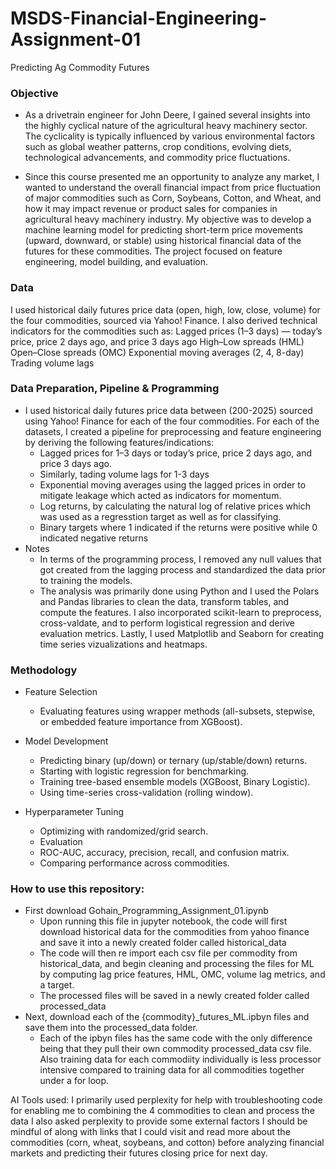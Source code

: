 # MSDS-Financial-Engineering-Assignment-01
Predicting Ag Commodity Futures

### Objective
- As a drivetrain engineer for John Deere, I gained several insights into the highly cyclical nature of the agricultural heavy machinery sector. The cyclicality is typically influenced by various environmental factors such as global weather patterns, crop conditions, evolving diets, technological advancements, and commodity price fluctuations.

- Since this course presented me an opportunity to analyze any market, I wanted to understand the overall financial impact from price fluctuation of major commodities such as Corn, Soybeans, Cotton, and Wheat, and how it may impact revenue or product sales for companies in agricultural heavy machinery industry. My objective was to develop a machine learning model for predicting short-term price movements (upward, downward, or stable) using historical financial data of the futures for these commodities. The project focused on feature engineering, model building, and evaluation.

### Data
I used historical daily futures price data (open, high, low, close, volume) for the four commodities, sourced via Yahoo! Finance.
I also derived technical indicators for the commodities such as:
Lagged prices (1–3 days) — today’s price, price 2 days ago, and price 3 days ago
High–Low spreads (HML)
Open–Close spreads (OMC)
Exponential moving averages (2, 4, 8-day)
Trading volume lags

### Data Preparation, Pipeline & Programming
- I used historical daily futures price data between (200-2025) sourced using Yahoo! Finance for each of the four commodities. For each of the datasets, I created a pipeline for preprocessing and feature engineering by deriving the following features/indications:
  - Lagged prices for 1–3 days or today’s price, price 2 days ago, and price 3 days ago.
  - Similarly, tading volume lags for 1-3 days
  - Exponential moving averages using the lagged prices in order to mitigate leakage which acted as indicators for momentum.
  - Log returns, by calculating the natural log of relative prices which was used as a regresstion target as well as for classifying.
  - Binary targets where 1 indicated if the returns were positive while 0 indicated negative returns
- Notes
  - In terms of the programming process, I removed any null values that got created from the lagging process and standardized the data prior to training the models.
  - The analysis was primarily done using Python and I used the Polars and Pandas libraries to clean the data, transform tables, and compute the features. I also incorporated scikit-learn to preprocess, cross-valdate, and to perform logistical regression and derive evaluation metrics. Lastly, I used Matplotlib and Seaborn for creating time series vizualizations and heatmaps.

### Methodology
- Feature Selection
  - Evaluating features using wrapper methods (all-subsets, stepwise, or embedded feature importance from XGBoost).

- Model Development
  - Predicting binary (up/down) or ternary (up/stable/down) returns.
  - Starting with logistic regression for benchmarking.
  - Training tree-based ensemble models (XGBoost, Binary Logistic).
  - Using time-series cross-validation (rolling window).

- Hyperparameter Tuning
  - Optimizing with randomized/grid search.
  - Evaluation
  - ROC-AUC, accuracy, precision, recall, and confusion matrix.
  - Comparing performance across commodities.

### How to use this repository:
- First download Gohain_Programming_Assignment_01.ipynb
  - Upon running this file in jupyter notebook, the code will first download historical data for the commodities from yahoo finance and save it into a newly created folder called historical_data
  - The code will then re import each csv file per commodity from historical_data, and begin cleaning and processing the files for ML by computing lag price features, HML, OMC, volume lag metrics, and a target.
  - The processed files will be saved in a newly created folder called processed_data
- Next, download each of the {commodity}_futures_ML.ipbyn files and save them into the processed_data folder.
  - Each of the ipbyn files has the same code with the only difference being that they pull their own commodity processed_data csv file. Also training data for each commodiity individually is less processor intensive compared to training data for all commodities together under a for loop.
 

AI Tools used:
I primarily used perplexity for help with troubleshooting code for enabling me to combining the 4 commodities to clean and process the data
I also asked perplexity to provide some external factors I should be mindful of along with links that I could visit and read more about the commodities (corn, wheat, soybeans, and cotton) before analyzing financial markets and predicting their futures closing price for next day.

